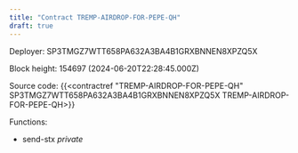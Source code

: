 ```yaml
---
title: "Contract TREMP-AIRDROP-FOR-PEPE-QH"
draft: true
---
```

Deployer: SP3TMGZ7WTT658PA632A3BA4B1GRXBNNEN8XPZQ5X


 



Block height: 154697 (2024-06-20T22:28:45.000Z)

Source code: {{<contractref "TREMP-AIRDROP-FOR-PEPE-QH" SP3TMGZ7WTT658PA632A3BA4B1GRXBNNEN8XPZQ5X TREMP-AIRDROP-FOR-PEPE-QH>}}

Functions:

* send-stx _private_
